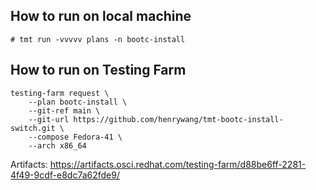 ## How to run on local machine

    # tmt run -vvvvv plans -n bootc-install

## How to run on Testing Farm

```shell
testing-farm request \
    --plan bootc-install \
    --git-ref main \
    --git-url https://github.com/henrywang/tmt-bootc-install-switch.git \
    --compose Fedora-41 \
    --arch x86_64
```

Artifacts: https://artifacts.osci.redhat.com/testing-farm/d88be6ff-2281-4f49-9cdf-e8dc7a62fde9/
